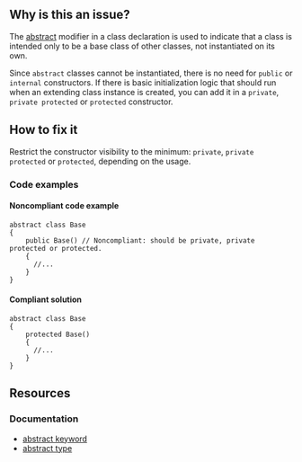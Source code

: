 ## Why is this an issue?

The [abstract](https://learn.microsoft.com/en-us/dotnet/csharp/language-reference/keywords/abstract) modifier in a class declaration is
used to indicate that a class is intended only to be a base class of other classes, not instantiated on its own.

Since `abstract` classes cannot be instantiated, there is no need for `public` or `internal` constructors. If
there is basic initialization logic that should run when an extending class instance is created, you can add it in a `private`,
`private protected` or `protected` constructor.

## How to fix it

Restrict the constructor visibility to the minimum: `private`, `private protected` or `protected`, depending on
the usage.

### Code examples

#### Noncompliant code example

    abstract class Base
    {
        public Base() // Noncompliant: should be private, private protected or protected.
        {
          //...
        }
    }

#### Compliant solution

    abstract class Base
    {
        protected Base()
        {
          //...
        }
    }

## Resources

### Documentation

-  [abstract keyword](https://learn.microsoft.com/en-us/dotnet/csharp/language-reference/keywords/abstract)
-  [abstract type](https://en.wikipedia.org/wiki/Abstract_type)